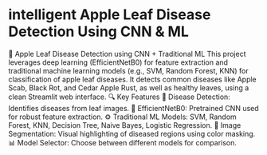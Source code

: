 # intelligent Apple Leaf Disease Detection Using CNN & ML
🧪 Apple Leaf Disease Detection using CNN + Traditional ML This project leverages deep learning (EfficientNetB0) for feature extraction and traditional machine learning models (e.g., SVM, Random Forest, KNN) for classification of apple leaf diseases. It detects common diseases like Apple Scab, Black Rot, and Cedar Apple Rust, as well as healthy leaves, using a clean Streamlit web interface.  🔍 Key Features 🌿 Disease Detection: Identifies diseases from leaf images.  🧠 EfficientNetB0: Pretrained CNN used for robust feature extraction.  ⚙️ Traditional ML Models: SVM, Random Forest, KNN, Decision Tree, Naive Bayes, Logistic Regression.  🎨 Image Segmentation: Visual highlighting of diseased regions using color masking.  📊 Model Selector: Choose between different models for comparison.
